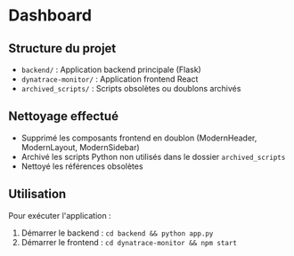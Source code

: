 # Dashboard

## Structure du projet

- `backend/` : Application backend principale (Flask)
- `dynatrace-monitor/` : Application frontend React
- `archived_scripts/` : Scripts obsolètes ou doublons archivés

## Nettoyage effectué

- Supprimé les composants frontend en doublon (ModernHeader, ModernLayout, ModernSidebar)
- Archivé les scripts Python non utilisés dans le dossier `archived_scripts`
- Nettoyé les références obsolètes

## Utilisation

Pour exécuter l'application :

1. Démarrer le backend : `cd backend && python app.py`
2. Démarrer le frontend : `cd dynatrace-monitor && npm start`